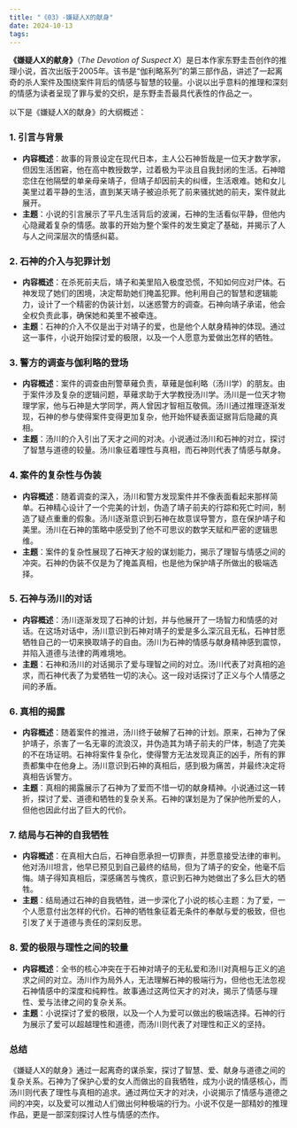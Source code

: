 ```yaml
---
title: "《03》-嫌疑人X的献身"
date: 2024-10-13
tags: 
---
```

**《嫌疑人X的献身》**（*The Devotion of Suspect X*）是日本作家东野圭吾创作的推理小说，首次出版于2005年。该书是“伽利略系列”的第三部作品，讲述了一起离奇的杀人案件及围绕案件背后的情感与智慧的较量。小说以出乎意料的推理和深刻的情感为读者呈现了罪与爱的交织，是东野圭吾最具代表性的作品之一。

以下是《嫌疑人X的献身》的大纲概述：

### 1. **引言与背景**
- **内容概述**：故事的背景设定在现代日本，主人公石神哲哉是一位天才数学家，但因生活困窘，他在高中教授数学，过着极为平淡且自我封闭的生活。石神暗恋住在他隔壁的单亲母亲靖子，但靖子却因前夫的纠缠，生活艰难。她和女儿美里过着平静的生活，直到某天靖子被迫杀死了前来骚扰她的前夫，案件就此展开。
- **主题**：小说的引言展示了平凡生活背后的波澜，石神的生活看似平静，但他内心隐藏着复杂的情感。故事的开始为整个案件的发生奠定了基础，并揭示了人与人之间深层次的情感纠葛。

### 2. **石神的介入与犯罪计划**
- **内容概述**：在杀死前夫后，靖子和美里陷入极度恐慌，不知如何应对尸体。石神发现了她们的困境，决定帮助她们掩盖犯罪。他利用自己的智慧和逻辑能力，设计了一个精密的伪装计划，以迷惑警方的调查。石神向靖子承诺，他会全权负责此事，确保她和美里不被牵连。
- **主题**：石神的介入不仅是出于对靖子的爱，也是他个人献身精神的体现。通过这一事件，小说开始探讨爱的极限，以及一个人愿意为爱做出怎样的牺牲。

### 3. **警方的调查与伽利略的登场**
- **内容概述**：案件的调查由刑警草薙负责，草薙是伽利略（汤川学）的朋友。由于案件涉及复杂的逻辑问题，草薙求助于大学教授汤川学。汤川是一位天才物理学家，他与石神是大学同学，两人曾因才智相互敬佩。汤川通过推理逐渐发现，石神的参与使得案件变得更加复杂，他开始怀疑表面证据背后隐藏的真相。
- **主题**：汤川的介入引出了天才之间的对决。小说通过汤川和石神的对立，探讨了智慧与道德的较量。汤川象征着理性与真相，而石神则代表了情感与献身。

### 4. **案件的复杂性与伪装**
- **内容概述**：随着调查的深入，汤川和警方发现案件并不像表面看起来那样简单。石神精心设计了一个完美的计划，伪造了靖子前夫的行踪和死亡时间，制造了疑点重重的假象。汤川逐渐意识到石神在故意误导警方，意在保护靖子和美里。汤川在石神的策略中感受到了他不可思议的数学天赋和严密的逻辑思维。
- **主题**：案件的复杂性展现了石神天才般的谋划能力，揭示了理智与情感之间的冲突。石神的伪装不仅是为了掩盖真相，也是他为保护靖子所做出的极端选择。

### 5. **石神与汤川的对话**
- **内容概述**：汤川逐渐发现了石神的计划，并与他展开了一场智力和情感的对话。在这场对话中，汤川意识到石神对靖子的爱是多么深沉且无私，石神甘愿牺牲自己的一切来换取靖子的自由。汤川为石神的情感与献身精神感到震惊，并陷入道德与法律的两难境地。
- **主题**：石神和汤川的对话揭示了爱与理智之间的对立。汤川代表了对真相的追求，而石神代表了为爱牺牲一切的决心。这一段对话探讨了正义与个人情感之间的矛盾。

### 6. **真相的揭露**
- **内容概述**：随着案件的推进，汤川终于破解了石神的计划。原来，石神为了保护靖子，杀害了一名无辜的流浪汉，并伪造其为靖子前夫的尸体，制造了完美的不在场证明。石神将案件复杂化，使得警方无法发现真正的凶手，所有的罪责都集中在他身上。汤川意识到石神的真相后，感到极为痛苦，并最终决定将真相告诉警方。
- **主题**：真相的揭露展示了石神为了爱而不惜一切的献身精神。小说通过这一转折，探讨了爱、道德和牺牲的复杂关系。石神的谋划是为了保护他所爱的人，但他也因此付出了巨大的代价。

### 7. **结局与石神的自我牺牲**
- **内容概述**：在真相大白后，石神自愿承担一切罪责，并愿意接受法律的审判。他对汤川坦言，他早已预见到自己最终的结局，但为了靖子的安全，他毫不后悔。靖子得知真相后，深感痛苦与愧疚，意识到石神为她做出了多么巨大的牺牲。
- **主题**：结局通过石神的自我牺牲，进一步深化了小说的核心主题：为了爱，一个人愿意付出怎样的代价。石神的牺牲象征着无条件的奉献与爱的极致，但也引发了关于道德与责任的深刻反思。

### 8. **爱的极限与理性之间的较量**
- **内容概述**：全书的核心冲突在于石神对靖子的无私爱和汤川对真相与正义的追求之间的对立。汤川作为局外人，无法理解石神的极端行为，但他也无法忽视石神情感中的深度和纯粹性。故事通过这两位天才的对决，揭示了情感与理性、爱与法律之间的复杂关系。
- **主题**：小说探讨了爱的极限，以及一个人为爱可以做出的极端选择。石神的行为展示了爱可以超越理性和道德，而汤川则代表了对理性和正义的坚持。

### **总结**
《嫌疑人X的献身》通过一起离奇的谋杀案，探讨了智慧、爱、献身与道德之间的复杂关系。石神为了保护心爱的女人而做出的自我牺牲，成为小说的情感核心，而汤川则代表了理性与真相的追求。通过两位天才的对决，小说揭示了情感与道德之间的冲突，以及爱可以推动人们做出何种极端的行为。小说不仅是一部精妙的推理作品，更是一部深刻探讨人性与情感的杰作。

